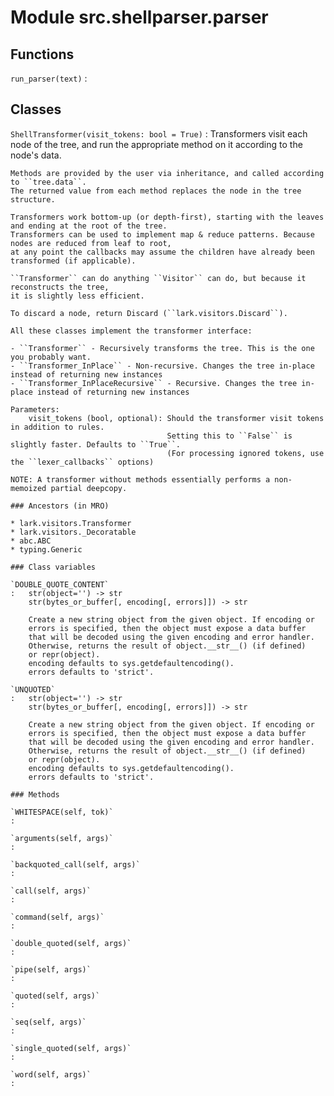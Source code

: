 Module src.shellparser.parser
=============================

Functions
---------

    
`run_parser(text)`
:   

Classes
-------

`ShellTransformer(visit_tokens: bool = True)`
:   Transformers visit each node of the tree, and run the appropriate method on it according to the node's data.
    
    Methods are provided by the user via inheritance, and called according to ``tree.data``.
    The returned value from each method replaces the node in the tree structure.
    
    Transformers work bottom-up (or depth-first), starting with the leaves and ending at the root of the tree.
    Transformers can be used to implement map & reduce patterns. Because nodes are reduced from leaf to root,
    at any point the callbacks may assume the children have already been transformed (if applicable).
    
    ``Transformer`` can do anything ``Visitor`` can do, but because it reconstructs the tree,
    it is slightly less efficient.
    
    To discard a node, return Discard (``lark.visitors.Discard``).
    
    All these classes implement the transformer interface:
    
    - ``Transformer`` - Recursively transforms the tree. This is the one you probably want.
    - ``Transformer_InPlace`` - Non-recursive. Changes the tree in-place instead of returning new instances
    - ``Transformer_InPlaceRecursive`` - Recursive. Changes the tree in-place instead of returning new instances
    
    Parameters:
        visit_tokens (bool, optional): Should the transformer visit tokens in addition to rules.
                                       Setting this to ``False`` is slightly faster. Defaults to ``True``.
                                       (For processing ignored tokens, use the ``lexer_callbacks`` options)
    
    NOTE: A transformer without methods essentially performs a non-memoized partial deepcopy.

    ### Ancestors (in MRO)

    * lark.visitors.Transformer
    * lark.visitors._Decoratable
    * abc.ABC
    * typing.Generic

    ### Class variables

    `DOUBLE_QUOTE_CONTENT`
    :   str(object='') -> str
        str(bytes_or_buffer[, encoding[, errors]]) -> str
        
        Create a new string object from the given object. If encoding or
        errors is specified, then the object must expose a data buffer
        that will be decoded using the given encoding and error handler.
        Otherwise, returns the result of object.__str__() (if defined)
        or repr(object).
        encoding defaults to sys.getdefaultencoding().
        errors defaults to 'strict'.

    `UNQUOTED`
    :   str(object='') -> str
        str(bytes_or_buffer[, encoding[, errors]]) -> str
        
        Create a new string object from the given object. If encoding or
        errors is specified, then the object must expose a data buffer
        that will be decoded using the given encoding and error handler.
        Otherwise, returns the result of object.__str__() (if defined)
        or repr(object).
        encoding defaults to sys.getdefaultencoding().
        errors defaults to 'strict'.

    ### Methods

    `WHITESPACE(self, tok)`
    :

    `arguments(self, args)`
    :

    `backquoted_call(self, args)`
    :

    `call(self, args)`
    :

    `command(self, args)`
    :

    `double_quoted(self, args)`
    :

    `pipe(self, args)`
    :

    `quoted(self, args)`
    :

    `seq(self, args)`
    :

    `single_quoted(self, args)`
    :

    `word(self, args)`
    :